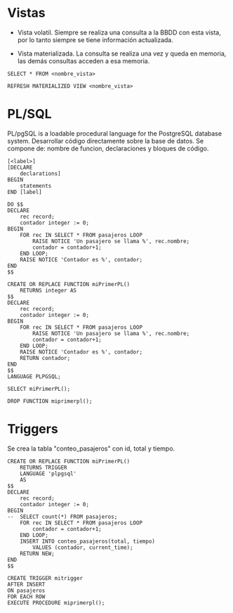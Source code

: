 # Vistas

* Vista volatil. Siempre se realiza una consulta a la BBDD con esta vista, por lo tanto siempre se tiene información actualizada.

* Vista materializada. La consulta se realiza una vez y queda en memoria, las demás consultas acceden a esa memoria.

```
SELECT * FROM <nombre_vista>
```

```
REFRESH MATERIALIZED VIEW <nombre_vista>
```

# PL/SQL

PL/pgSQL is a loadable procedural language for the PostgreSQL database system. Desarrollar código directamente sobre la base de datos. Se compone de: nombre de funcion, declaraciones y bloques de código.

```
[<label>]
[DECLARE
    declarations]
BEGIN
    statements
END [label]
```

```
DO $$
DECLARE
	rec record;
	contador integer := 0;
BEGIN
	FOR rec IN SELECT * FROM pasajeros LOOP
		RAISE NOTICE 'Un pasajero se llama %', rec.nombre;
		contador = contador+1;
	END LOOP;
	RAISE NOTICE 'Contador es %', contador;
END
$$
```

```
CREATE OR REPLACE FUNCTION miPrimerPL() 
	RETURNS integer AS
$$
DECLARE
	rec record;
	contador integer := 0;
BEGIN
	FOR rec IN SELECT * FROM pasajeros LOOP
		RAISE NOTICE 'Un pasajero se llama %', rec.nombre;
		contador = contador+1;
	END LOOP;
	RAISE NOTICE 'Contador es %', contador;
	RETURN contador;
END
$$
LANGUAGE PLPGSQL;
```

```SELECT miPrimerPL();```

```DROP FUNCTION miprimerpl();```

# Triggers

Se crea la tabla "conteo_pasajeros" con id, total y tiempo.

```
CREATE OR REPLACE FUNCTION miPrimerPL() 
	RETURNS TRIGGER 
	LANGUAGE 'plpgsql'
	AS
$$
DECLARE
	rec record;
	contador integer := 0;
BEGIN
-- 	SELECT count(*) FROM pasajeros;
	FOR rec IN SELECT * FROM pasajeros LOOP
		contador = contador+1;
	END LOOP;
	INSERT INTO conteo_pasajeros(total, tiempo) 
		VALUES (contador, current_time);
	RETURN NEW;
END
$$
```

```
CREATE TRIGGER mitrigger
AFTER INSERT
ON pasajeros
FOR EACH ROW
EXECUTE PROCEDURE miprimerpl();
```